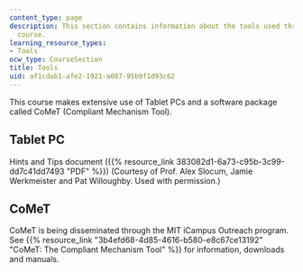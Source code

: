 ```yaml
---
content_type: page
description: This section contains information about the tools used throughout the
  course.
learning_resource_types:
- Tools
ocw_type: CourseSection
title: Tools
uid: af1cdab1-afe2-1921-a087-95b9f1d93c62
---
```


This course makes extensive use of Tablet PCs and a software package called CoMeT (Compliant Mechanism Tool).

Tablet PC
---------

Hints and Tips document ({{% resource_link 383082d1-6a73-c95b-3c99-dd7c41dd7493 "PDF" %}}) (Courtesy of Prof. Alex Slocum, Jamie Werkmeister and Pat Willoughby. Used with permission.)

CoMeT
-----

CoMeT is being disseminated through the MIT iCampus Outreach program. See {{% resource_link "3b4efd68-4d85-4616-b580-e8c67ce13192" "CoMeT: The Compliant Mechanism Tool" %}} for information, downloads and manuals.